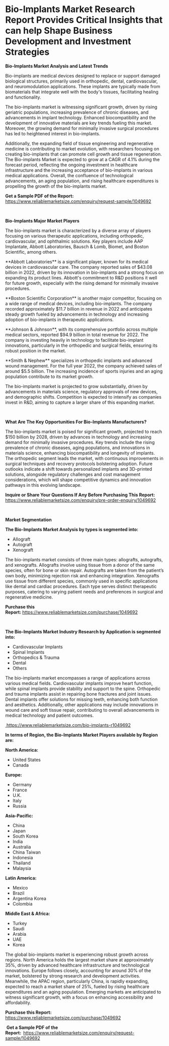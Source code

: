 <p><h1>Bio-Implants Market Research Report Provides Critical Insights that can help Shape Business Development and Investment Strategies</h1></p><p><strong>Bio-Implants Market Analysis and Latest Trends</strong></p>
<p><p>Bio-implants are medical devices designed to replace or support damaged biological structures, primarily used in orthopedic, dental, cardiovascular, and neuromodulation applications. These implants are typically made from biomaterials that integrate well with the body's tissues, facilitating healing and functionality.</p><p>The bio-implants market is witnessing significant growth, driven by rising geriatric populations, increasing prevalence of chronic diseases, and advancements in implant technology. Enhanced biocompatibility and the development of innovative materials are key trends fueling this market. Moreover, the growing demand for minimally invasive surgical procedures has led to heightened interest in bio-implants.</p><p>Additionally, the expanding field of tissue engineering and regenerative medicine is contributing to market evolution, with researchers focusing on creating bio-implants that can promote cell growth and tissue regeneration. The Bio-implants Market is expected to grow at a CAGR of 4.1% during the forecast period, reflecting the ongoing investment in healthcare infrastructure and the increasing acceptance of bio-implants in various medical applications. Overall, the confluence of technological advancements, an aging population, and rising healthcare expenditures is propelling the growth of the bio-implants market.</p></p>
<p><strong>Get a Sample PDF of the Report:&nbsp;</strong> <a href="https://www.reliablemarketsize.com/enquiry/request-sample/1049692?utm_campaign=2626&utm_medium=2&utm_source=Github&utm_content=ia&utm_term=19042025&utm_id=bio-implants">https://www.reliablemarketsize.com/enquiry/request-sample/1049692</a></p>
<p>&nbsp;</p>
<p><strong>Bio-Implants Major Market Players</strong></p>
<p><p>The bio-implants market is characterized by a diverse array of players focusing on various therapeutic applications, including orthopedic, cardiovascular, and ophthalmic solutions. Key players include AAP Implantate, Abbott Laboratories, Bausch & Lomb, Biomet, and Boston Scientific, among others.</p><p>**Abbott Laboratories** is a significant player, known for its medical devices in cardiovascular care. The company reported sales of $43.08 billion in 2022, driven by its innovation in bio-implants and a strong focus on expanding its product lines. Abbott's commitment to R&D positions it well for future growth, especially with the rising demand for minimally invasive procedures.</p><p>**Boston Scientific Corporation** is another major competitor, focusing on a wide range of medical devices, including bio-implants. The company recorded approximately $11.7 billion in revenue in 2022 and anticipates steady growth fueled by advancements in technology and increasing adoption of bio-implants in therapeutic applications.</p><p>**Johnson & Johnson**, with its comprehensive portfolio across multiple medical sectors, reported $94.9 billion in total revenue for 2022. The company is investing heavily in technology to facilitate bio-implant innovations, particularly in the orthopedic and surgical fields, ensuring its robust position in the market.</p><p>**Smith & Nephew** specializes in orthopedic implants and advanced wound management. For the full year 2022, the company achieved sales of around $5.5 billion. The increasing incidence of sports injuries and an aging population contribute to its market growth.</p><p>The bio-implants market is projected to grow substantially, driven by advancements in materials science, regulatory approvals of new devices, and demographic shifts. Competition is expected to intensify as companies invest in R&D, aiming to capture a larger share of this expanding market.</p></p>
<p>&nbsp;</p>
<p><strong>What Are The Key Opportunities For Bio-Implants Manufacturers?</strong></p>
<p><p>The bio-implants market is poised for significant growth, projected to reach $150 billion by 2028, driven by advances in technology and increasing demand for minimally invasive procedures. Key trends include the rising prevalence of chronic diseases, aging populations, and innovations in materials science, enhancing biocompatibility and longevity of implants. The orthopedic segment leads the market, with continuous improvements in surgical techniques and recovery protocols bolstering adoption. Future outlooks indicate a shift towards personalized implants and 3D-printed solutions, alongside regulatory challenges and cost management considerations, which will shape competitive dynamics and innovation pathways in this evolving landscape.</p></p>
<p><strong>Inquire or Share Your Questions If Any Before Purchasing This Report:</strong> <a href="https://www.reliablemarketsize.com/enquiry/pre-order-enquiry/1049692?utm_campaign=2626&utm_medium=2&utm_source=Github&utm_content=ia&utm_term=19042025&utm_id=bio-implants">https://www.reliablemarketsize.com/enquiry/pre-order-enquiry/1049692</a></p>
<p>&nbsp;</p>
<p><strong>Market Segmentation</strong></p>
<p><strong>The Bio-Implants Market Analysis by types is segmented into:</strong></p>
<p><ul><li>Allograft</li><li>Autograft</li><li>Xenograft</li></ul></p>
<p><p>The bio-implants market consists of three main types: allografts, autografts, and xenografts. Allografts involve using tissue from a donor of the same species, often for bone or skin repair. Autografts are taken from the patient’s own body, minimizing rejection risk and enhancing integration. Xenografts use tissue from different species, commonly used in specific applications like dental and cardiac procedures. Each type serves distinct therapeutic purposes, catering to varying patient needs and preferences in surgical and regenerative medicine.</p></p>
<p><strong>Purchase this Report:&nbsp;</strong><a href="https://www.reliablemarketsize.com/purchase/1049692?utm_campaign=2626&utm_medium=2&utm_source=Github&utm_content=ia&utm_term=19042025&utm_id=bio-implants">https://www.reliablemarketsize.com/purchase/1049692</a></p>
<p>&nbsp;</p>
<p><strong>The Bio-Implants Market Industry Research by Application is segmented into:</strong></p>
<p><ul><li>Cardiovascular Implants</li><li>Spinal Implants</li><li>Orthopedics & Trauma</li><li>Dental</li><li>Others</li></ul></p>
<p><p>The bio-implants market encompasses a range of applications across various medical fields. Cardiovascular implants improve heart function, while spinal implants provide stability and support to the spine. Orthopedic and trauma implants assist in repairing bone fractures and joint issues. Dental implants offer solutions for missing teeth, enhancing both function and aesthetics. Additionally, other applications may include innovations in wound care and soft tissue repair, contributing to overall advancements in medical technology and patient outcomes.</p></p>
<p><a href="https://www.reliablemarketsize.com/bio-implants-r1049692?utm_campaign=2626&utm_medium=2&utm_source=Github&utm_content=ia&utm_term=19042025&utm_id=bio-implants">&nbsp;https://www.reliablemarketsize.com/bio-implants-r1049692</a></p>
<p><strong>In terms of Region, the Bio-Implants Market Players available by Region are:</strong></p>
<p>
    <p> <strong> North America: </strong>
        <ul>
            <li>United States</li>
            <li>Canada</li>
        </ul>
        </p> 
    <p> <strong> Europe: </strong>
        <ul>
            <li>Germany</li>
            <li>France</li>
            <li>U.K.</li>
            <li>Italy</li>
            <li>Russia</li>
        </ul>
        </p> 
    <p> <strong> Asia-Pacific: </strong>
        <ul>
            <li>China</li>
            <li>Japan</li>
            <li>South Korea</li>
            <li>India</li>
            <li>Australia</li>
            <li>China Taiwan</li>
            <li>Indonesia</li>
            <li>Thailand</li>
            <li>Malaysia</li>
        </ul>
        </p> 
    <p> <strong> Latin America: </strong>
        <ul>
            <li>Mexico</li>
            <li>Brazil</li>
            <li>Argentina Korea</li>
            <li>Colombia</li>
        </ul>
        </p> 
    <p> <strong> Middle East & Africa: </strong>
        <ul>
            <li>Turkey</li>
            <li>Saudi</li>
            <li>Arabia</li>
            <li>UAE</li>
            <li>Korea</li>
        </ul>
    </p>
    </p>
<p><p>The global bio-implants market is experiencing robust growth across regions. North America holds the largest market share at approximately 35%, driven by advanced healthcare infrastructure and technological innovations. Europe follows closely, accounting for around 30% of the market, bolstered by strong research and development activities. Meanwhile, the APAC region, particularly China, is rapidly expanding, expected to reach a market share of 25%, fueled by rising healthcare expenditures and an aging population. Emerging markets are anticipated to witness significant growth, with a focus on enhancing accessibility and affordability.</p></p>
<p><strong>Purchase this Report: </strong><a href="https://www.reliablemarketsize.com/purchase/1049692?utm_campaign=2626&utm_medium=2&utm_source=Github&utm_content=ia&utm_term=19042025&utm_id=bio-implants">https://www.reliablemarketsize.com/purchase/1049692</a></p>
<p>&nbsp;<strong>Get a Sample PDF of the Report:&nbsp;&nbsp;</strong><a href="https://www.reliablemarketsize.com/enquiry/request-sample/1049692?utm_campaign=2626&utm_medium=2&utm_source=Github&utm_content=ia&utm_term=19042025&utm_id=bio-implants">https://www.reliablemarketsize.com/enquiry/request-sample/1049692</a></p>
<p><strong></strong></p>
<p><p></p><p></p><p></p></p>